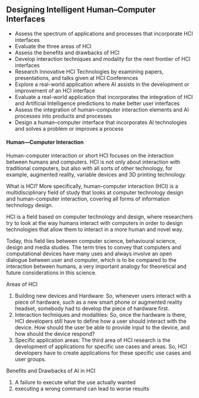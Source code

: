 ## Designing Intelligent Human–Computer Interfaces

* Assess the spectrum of applications and processes that incorporate HCI interfaces
* Evaluate the three areas of HCI
* Assess the benefits and drawbacks of HCI
* Develop interaction techniques and modality for the next frontier of HCI interfaces
* Research Innovative HCI Technologies by examining papers, presentations, and talks given at HCI Conferences
* Explore a real-world application where AI assists in the development or improvement of an HCI interface
* Evaluate a real-world application that incorporates the integration of HCI and Artificial Intelligence predictions to make better user interfaces
* Assess the integration of human–computer interaction elements and AI processes into products and processes
* Design a human–computer interface that incorporates AI technologies and solves a problem or improves a process

#### Human—Computer Interaction
Human-computer interaction or short HCI focuses on the interaction between humans and computers. HCI is not only about interaction with traditional computers, but also with all sorts of other technology, for example, augmented reality, variable devices and 3D printing technology.

What is HCI?
More specifically, human-computer interaction (HCI) is a multidisciplinary field of study that looks at computer technology design and human-computer interaction, covering all forms of information technology design.

HCI is a field based on computer technology and design, where researchers try to look at the way humans interact with computers in order to design technologies that allow them to interact in a more human and novel way.

Today, this field lies between computer science, behavioural science, design and media studies. The term tries to convey that computers and computational devices have many uses and always involve an open dialogue between user and computer, which is to be compared to the interaction between humans, a very important analogy for theoretical and future considerations in this science.

Areas of HCI
1. Building new devices and Hardware: So, 
whenever users interact with a piece of hardware, such as a new smart phone or augmented reality headset, somebody had  to develop the piece of hardware first.
2. Interaction techniques and modalities: So, once the hardware is there, HCI developers still have to define how a user should interact with the device. How should the user be able to provide input to the device, and how should the device respond? 
3. Specific application areas: The third area of HCI research is the development of applications for specific use cases and areas. So, HCI developers have to create applications for these specific use cases and user groups.


Benefits and Drawbacks of AI in HCI
1. A failure to execute what the use actually wanted
2. executing a wrong command can lead to worse results
